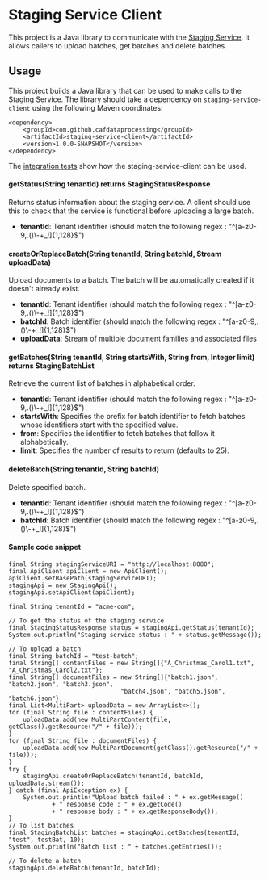 # Staging Service Client

This project is a Java library to communicate with the [Staging Service](../staging-service). It allows callers to upload batches, get batches and delete batches. 

## Usage

This project builds a Java library that can be used to make calls to the Staging Service. The library should take a dependency on `staging-service-client` using the following Maven coordinates:

    <dependency>
        <groupId>com.github.cafdataprocessing</groupId>
        <artifactId>staging-service-client</artifactId>
        <version>1.0.0-SNAPSHOT</version>
    </dependency>

The [integration tests](../staging-service-acceptance-tests) show how the staging-service-client can be used.

#### getStatus(String tenantId) returns StagingStatusResponse
Returns status information about the staging service. A client should use this to check that the service is functional before uploading a large batch.
- **tenantId**: Tenant identifier (should match the following regex : "^[a-z0-9,.()\\-+_!]{1,128}$")

#### createOrReplaceBatch(String tenantId, String batchId, Stream<MultiPart> uploadData)
Upload documents to a batch. The batch will be automatically created if it doesn't already exist.

- **tenantId**: Tenant identifier (should match the following regex : "^[a-z0-9,.()\\-+_!]{1,128}$")
- **batchId**: Batch identifier (should match the following regex : "^[a-z0-9,.()\\-+_!]{1,128}$")
- **uploadData**: Stream of multiple document families and associated files

#### getBatches(String tenantId, String startsWith, String from, Integer limit) returns StagingBatchList
Retrieve the current list of batches in alphabetical order.

- **tenantId**: Tenant identifier (should match the following regex : "^[a-z0-9,.()\\-+_!]{1,128}$")
- **startsWith**: Specifies the prefix for batch identifier to fetch batches whose identifiers start with the specified value.
- **from**: Specifies the identifier to fetch batches that follow it alphabetically.
- **limit**: Specifies the number of results to return (defaults to 25).

#### deleteBatch(String tenantId, String batchId)
Delete specified batch.

- **tenantId**: Tenant identifier (should match the following regex : "^[a-z0-9,.()\\-+_!]{1,128}$")
- **batchId**: Batch identifier (should match the following regex : "^[a-z0-9,.()\\-+_!]{1,128}$")

#### Sample code snippet
```
final String stagingServiceURI = "http://localhost:8080";
final ApiClient apiClient = new ApiClient();
apiClient.setBasePath(stagingServiceURI);
stagingApi = new StagingApi();
stagingApi.setApiClient(apiClient);

final String tenantId = "acme-com";

// To get the status of the staging service
final StagingStatusResponse status = stagingApi.getStatus(tenantId);
System.out.println("Staging service status : " + status.getMessage());

// To upload a batch
final String batchId = "test-batch";
final String[] contentFiles = new String[]{"A_Christmas_Carol1.txt", "A_Christmas_Carol2.txt"};
final String[] documentFiles = new String[]{"batch1.json", "batch2.json", "batch3.json",
                               "batch4.json", "batch5.json", "batch6.json"};
final List<MultiPart> uploadData = new ArrayList<>();
for (final String file : contentFiles) {
    uploadData.add(new MultiPartContent(file, getClass().getResource("/" + file)));
}
for (final String file : documentFiles) {
    uploadData.add(new MultiPartDocument(getClass().getResource("/" + file)));
}
try {
    stagingApi.createOrReplaceBatch(tenantId, batchId, uploadData.stream());
} catch (final ApiException ex) {
    System.out.println("Upload batch failed : " + ex.getMessage()
            + " response code : " + ex.getCode()
            + " response body : " + ex.getResponseBody());
}
// To list batches
final StagingBatchList batches = stagingApi.getBatches(tenantId, "test", testBat, 10);
System.out.println("Batch list : " + batches.getEntries());

// To delete a batch
stagingApi.deleteBatch(tenantId, batchId);
        
```